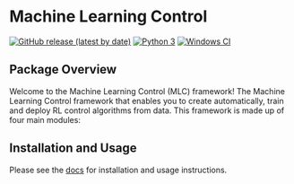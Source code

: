 # Machine Learning Control

[![GitHub release (latest by date)](https://img.shields.io/github/v/release/rickstaa/machine-learning-control)](https://github.com/rickstaa/panda-autograsp/releases)
[![Python 3](https://img.shields.io/badge/Python-3.8%20%7C%203.7%20%7C%203.6%20%7C%203.5%20-green)](https://www.python.org/)
[![Windows CI](https://github.com/rickstaa/machine-learning-control/workflows/MLC%20CI/badge.svg)](https://github.com/rickstaa/machine-learning-control/actions?query=workflow%3A%22MLC+CI%22)

## Package Overview

Welcome to the Machine Learning Control (MLC) framework! The Machine Learning Control framework that enables you to create automatically, train and deploy RL control algorithms from data. This framework is made up of four main modules:

## Installation and Usage

Please see the [docs](https://rickstaa.github.io/panda-autograsp/) for installation and usage instructions.

